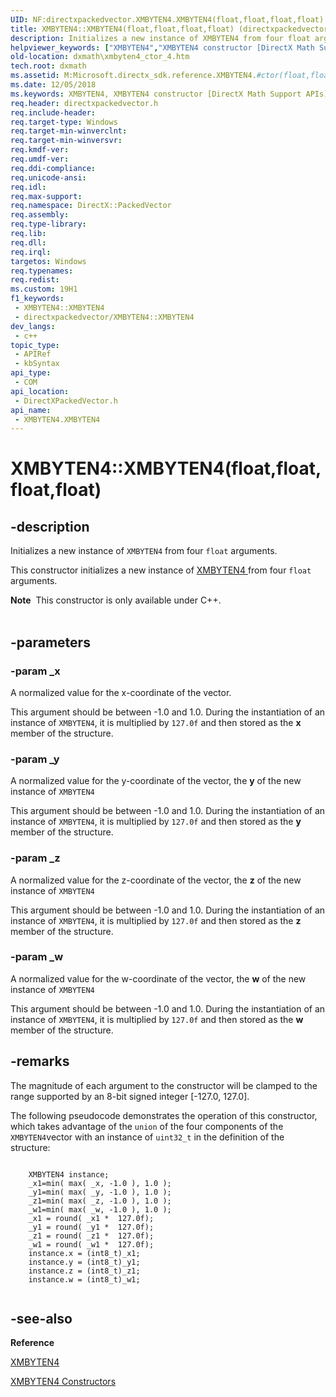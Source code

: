 ```yaml
---
UID: NF:directxpackedvector.XMBYTEN4.XMBYTEN4(float,float,float,float)
title: XMBYTEN4::XMBYTEN4(float,float,float,float) (directxpackedvector.h)
description: Initializes a new instance of XMBYTEN4 from four float arguments.
helpviewer_keywords: ["XMBYTEN4","XMBYTEN4 constructor [DirectX Math Support APIs]","XMBYTEN4 constructor [DirectX Math Support APIs]","XMBYTEN4 structure","XMBYTEN4 structure [DirectX Math Support APIs]","XMBYTEN4 constructor","XMBYTEN4.XMBYTEN4","XMBYTEN4.XMBYTEN4(float","float","float","float)","XMBYTEN4::XMBYTEN4","XMBYTEN4::XMBYTEN4(float","float","float","float)","dxmath.xmbyten4_ctor_4"]
old-location: dxmath\xmbyten4_ctor_4.htm
tech.root: dxmath
ms.assetid: M:Microsoft.directx_sdk.reference.XMBYTEN4.#ctor(float,float,float,float)
ms.date: 12/05/2018
ms.keywords: XMBYTEN4, XMBYTEN4 constructor [DirectX Math Support APIs], XMBYTEN4 constructor [DirectX Math Support APIs],XMBYTEN4 structure, XMBYTEN4 structure [DirectX Math Support APIs],XMBYTEN4 constructor, XMBYTEN4.XMBYTEN4, XMBYTEN4.XMBYTEN4(float,float,float,float), XMBYTEN4::XMBYTEN4, XMBYTEN4::XMBYTEN4(float,float,float,float), dxmath.xmbyten4_ctor_4
req.header: directxpackedvector.h
req.include-header: 
req.target-type: Windows
req.target-min-winverclnt: 
req.target-min-winversvr: 
req.kmdf-ver: 
req.umdf-ver: 
req.ddi-compliance: 
req.unicode-ansi: 
req.idl: 
req.max-support: 
req.namespace: DirectX::PackedVector
req.assembly: 
req.type-library: 
req.lib: 
req.dll: 
req.irql: 
targetos: Windows
req.typenames: 
req.redist: 
ms.custom: 19H1
f1_keywords:
 - XMBYTEN4::XMBYTEN4
 - directxpackedvector/XMBYTEN4::XMBYTEN4
dev_langs:
 - c++
topic_type:
 - APIRef
 - kbSyntax
api_type:
 - COM
api_location:
 - DirectXPackedVector.h
api_name:
 - XMBYTEN4.XMBYTEN4
---
```


# XMBYTEN4::XMBYTEN4(float,float,float,float)


## -description

Initializes a new instance of <code>XMBYTEN4</code> from four <code>float</code> arguments.
    

This constructor initializes a new instance of <a href="/windows/desktop/api/directxpackedvector/ns-directxpackedvector-xmbyten4">XMBYTEN4 </a> from four
	<code>float</code> arguments.
<div class="alert"><b>Note</b>  This constructor is only available under C++.
    </div><div> </div>

## -parameters

### -param _x

A normalized value for the x-coordinate of the vector.
		

This argument should be between -1.0 and 1.0. During the instantiation of
		    an instance of <code>XMBYTEN4</code>, it is multiplied by <code>127.0f</code> and
		    then stored as the <b>x</b> member of the structure.

### -param _y

A normalized value for the y-coordinate of the vector, the <b>y</b> of the
		    new instance of <code>XMBYTEN4</code>

This argument should be between -1.0 and 1.0. During the instantiation of
      an instance of <code>XMBYTEN4</code>, it is multiplied by <code>127.0f</code> and
		    then stored as the <b>y</b> member of the structure.

### -param _z

A normalized value for the z-coordinate of the vector, the <b>z</b> of the
		    new instance of <code>XMBYTEN4</code>

This argument should be between -1.0 and 1.0. During the instantiation of
      an instance of <code>XMBYTEN4</code>, it is multiplied by <code>127.0f</code> and
		    then stored as the <b>z</b> member of the structure.

### -param _w

A normalized value for the w-coordinate of the vector, the <b>w</b> of the
		    new instance of <code>XMBYTEN4</code>

This argument should be between -1.0 and 1.0. During the instantiation of
      an instance of <code>XMBYTEN4</code>, it is multiplied by <code>127.0f</code> and
		    then stored as the <b>w</b> member of the structure.

## -remarks

The magnitude of each argument to the constructor will be clamped to the range supported
	    by an 8-bit signed integer [-127.0, 127.0].
	

The following pseudocode demonstrates the operation of this constructor, which takes
	    advantage of the <code>union</code> of the four components of the <code>XMBYTEN4</code>vector with an instance of <code>uint32_t</code> in the definition of the structure:
	


```

	XMBYTEN4 instance;
	_x1=min( max( _x, -1.0 ), 1.0 );
	_y1=min( max( _y, -1.0 ), 1.0 );
	_z1=min( max( _z, -1.0 ), 1.0 );
	_w1=min( max( _w, -1.0 ), 1.0 );
	_x1 = round( _x1 *  127.0f);
	_y1 = round( _y1 *  127.0f);
	_z1 = round( _z1 *  127.0f);
	_w1 = round( _w1 *  127.0f);
	instance.x = (int8_t)_x1;
	instance.y = (int8_t)_y1;
	instance.z = (int8_t)_z1;
	instance.w = (int8_t)_w1;
      
```

## -see-also

<b>Reference</b>



<a href="/windows/desktop/api/directxpackedvector/ns-directxpackedvector-xmbyten4">XMBYTEN4</a>



<a href="/windows/desktop/dxmath/xmbyten4-ctor">XMBYTEN4 Constructors</a>